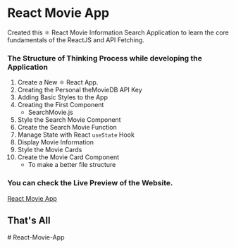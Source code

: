 # React Movie App

Created this ⚛️ React Movie Information Search Application to learn the core fundamentals of the ReactJS and API Fetching.

### The Structure of Thinking Process while developing the Application

1. Create a New ⚛️ React App.
1. Creating the Personal theMovieDB API Key
1. Adding Basic Styles to the App
1. Creating the First Component
   - SearchMovie.js
1. Style the Search Movie Component
1. Create the Search Movie Function
1. Manage State with React `useState` Hook
1. Display Movie Information
1. Style the Movie Cards
1. Create the Movie Card Component
   - To make a better file structure

### You can check the Live Preview of the Website.

[React Movie App](https://react-movies-application.netlify.app/)

## That's All
#   R e a c t - M o v i e - A p p  
 